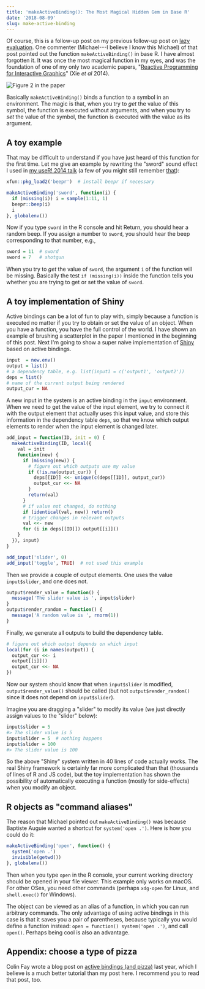 ```yaml
---
title: 'makeActiveBinding(): The Most Magical Hidden Gem in Base R'
date: '2018-08-09'
slug: make-active-binding
---
```


Of course, this is a follow-up post on my previous follow-up post on [lazy evaluation](/en/2018/07/lazy-evaluation/). One commenter (Michael---I believe I know this Michael) of that post pointed out the function `makeActiveBinding()` in base R. I have almost forgotten it. It was once the most magical function in my eyes, and was the foundation of one of my only two academic papers, "[Reactive Programming for Interactive Graphics](https://projecteuclid.org/euclid.ss/1408368571)" (Xie _et al_ 2014).

![Figure 2 in the paper](https://user-images.githubusercontent.com/163582/43879425-a5818b36-9b69-11e8-98d8-51db61c66a2f.png#border)

Basically `makeActiveBinding()` binds a function to a symbol in an environment. The magic is that, when you try to _get_ the value of this symbol, the function is executed without arguments, and when you try to _set_ the value of the symbol, the function is executed with the value as its argument.

## A toy example

That may be difficult to understand if you have just heard of this function for the first time. Let me give an example by rewriting the "sword" sound effect I used in [my useR! 2014 talk](https://github.com/yihui/knitr-talks/blob/master/useR2014/2014-knitr-ninja-Yihui-Xie.R) (a few of you might still remember [that](/en/2014/07/a-few-notes-on-user2014/)):

```r
xfun::pkg_load2('beepr')  # install beepr if necessary

makeActiveBinding('sword', function(i) {
  if (missing(i)) i = sample(1:11, 1)
  beepr::beep(i)
  i
}, globalenv())
```

Now if you type `sword` in the R console and hit Return, you should hear a random beep. If you assign a number to `sword`, you should hear the beep corresponding to that number, e.g.,

```r
sword = 11  # sword
sword = 7   # shotgun
```

When you try to _get_ the value of `sword`, the argument `i` of the function will be missing. Basically the test `if (missing(i))` inside the function tells you whether you are trying to get or set the value of `sword`.

## A toy implementation of Shiny

Active bindings can be a lot of fun to play with, simply because a function is executed no matter if you try to obtain or set the value of an object. When you have a function, you have the full control of the world. I have shown an example of brushing a scatterplot in the paper I mentioned in the beginning of this post. Next I'm going to show a super naive implementation of [Shiny](https://shiny.rstudio.com) based on active bindings.

```r
input  = new.env()
output = list()
# a dependency table, e.g. list(input1 = c('output1', 'output2'))
deps = list()
# name of the current output being rendered
output_cur = NA
```

A new input in the system is an active binding in the `input` environment. When we need to get the value of the input element, we try to connect it with the output element that actually uses this input value, and store this information in the dependency table `deps`, so that we know which output elements to render when the input element is changed later.

```r
add_input = function(ID, init = 0) {
  makeActiveBinding(ID, local({
    val = init
    function(new) {
      if (missing(new)) {
        # figure out which outputs use my value
        if (!is.na(output_cur)) {
          deps[[ID]] <<- unique(c(deps[[ID]], output_cur))
          output_cur <<- NA
        }
        return(val)
      }
      # if value not changed, do nothing
      if (identical(val, new)) return()
      # trigger changes in relevant outputs
      val <<- new
      for (i in deps[[ID]]) output[[i]]()
    }
  }), input)
}

add_input('slider', 0)
add_input('toggle', TRUE)  # not used this example
```

Then we provide a couple of output elements. One uses the value `input$slider`, and one does not.

```r
output$render_value = function() {
  message('The slider value is ', input$slider)
}
output$render_random = function() {
  message('A random value is ', rnorm(1))
}
```

Finally, we generate all outputs to build the dependency table.

```r
# figure out which output depends on which input
local(for (i in names(output)) {
  output_cur <<- i
  output[[i]]()
  output_cur <<- NA
})
```

Now our system should know that when `input$slider` is modified, `output$render_value()` should be called (but not `output$render_random()` since it does not depend on `input$slider`).

Imagine you are dragging a "slider" to modify its value (we just directly assign values to the "slider" below):

```r
input$slider = 5
#> The slider value is 5
input$slider = 5  # nothing happens
input$slider = 100
#> The slider value is 100
```

So the above "Shiny" system written in 40 lines of code actually works. The real Shiny framework is certainly far more complicated than that (thousands of lines of R and JS code), but the toy implementation has shown the possibility of automatically executing a function (mostly for side-effects) when you modify an object.

## R objects as "command aliases"

The reason that Michael pointed out `makeActiveBinding()` was because Baptiste Auguie wanted a shortcut for `system('open .')`. Here is how you could do it:

```r
makeActiveBinding('open', function() {
  system('open .')
  invisible(getwd())
}, globalenv())
```

Then when you type `open` in the R console, your current working directory should be opened in your file viewer. This example only works on macOS. For other OSes, you need other commands (perhaps `xdg-open` for Linux, and `shell.exec()` for Windows).

The object can be viewed as an alias of a function, in which you can run arbitrary commands. The only advantage of using active bindings in this case is that it saves you a pair of parentheses, because typically you would define a function instead: `open = function() system('open .')`, and call `open()`. Perhaps being cool is also an advantage.

## Appendix: choose a type of pizza

Colin Fay wrote a blog post on [active bindings (and pizza)](https://colinfay.me/ractivebinfing/) last year, which I believe is a much better tutorial than my post here. I recommend you to read that post, too.
